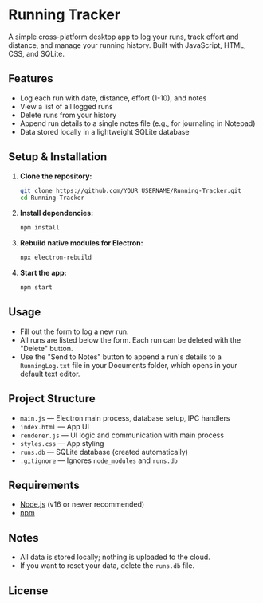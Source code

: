 # Running Tracker

A simple cross-platform desktop app to log your runs, track effort and distance, and manage your running history. Built with JavaScript, HTML, CSS, and SQLite.

## Features

- Log each run with date, distance, effort (1-10), and notes
- View a list of all logged runs
- Delete runs from your history
- Append run details to a single notes file (e.g., for journaling in Notepad)
- Data stored locally in a lightweight SQLite database

## Setup & Installation

1. **Clone the repository:**
   ```sh
   git clone https://github.com/YOUR_USERNAME/Running-Tracker.git
   cd Running-Tracker
   ```

2. **Install dependencies:**
   ```sh
   npm install
   ```

3. **Rebuild native modules for Electron:**
   ```sh
   npx electron-rebuild
   ```

4. **Start the app:**
   ```sh
   npm start
   ```

## Usage

- Fill out the form to log a new run.
- All runs are listed below the form. Each run can be deleted with the "Delete" button.
- Use the "Send to Notes" button to append a run's details to a `RunningLog.txt` file in your Documents folder, which opens in your default text editor.

## Project Structure

- `main.js` — Electron main process, database setup, IPC handlers
- `index.html` — App UI
- `renderer.js` — UI logic and communication with main process
- `styles.css` — App styling
- `runs.db` — SQLite database (created automatically)
- `.gitignore` — Ignores `node_modules` and `runs.db`

## Requirements
- [Node.js](https://nodejs.org/) (v16 or newer recommended)
- [npm](https://www.npmjs.com/)

## Notes
- All data is stored locally; nothing is uploaded to the cloud.
- If you want to reset your data, delete the `runs.db` file.

## License
